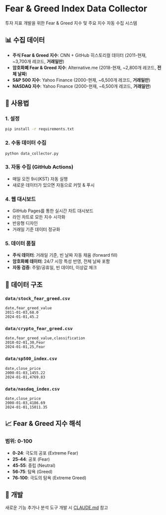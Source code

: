 # Fear & Greed Index Data Collector

투자 지표 개발을 위한 Fear & Greed 지수 및 주요 지수 자동 수집 시스템

## 📊 수집 데이터

- **주식 Fear & Greed 지수**: CNN + GitHub 히스토리컬 데이터 (2011-현재, ~3,700개 레코드, **거래일만**)
- **암호화폐 Fear & Greed 지수**: Alternative.me (2018-현재, ~2,800개 레코드, **전체 날짜**)
- **S&P 500 지수**: Yahoo Finance (2000-현재, ~6,500개 레코드, **거래일만**)
- **NASDAQ 지수**: Yahoo Finance (2000-현재, ~6,500개 레코드, **거래일만**)

## 🚀 사용법

### 1. 설정
```bash
pip install -r requirements.txt
```

### 2. 수동 데이터 수집
```bash
python data_collector.py
```

### 3. 자동 수집 (GitHub Actions)
- 매일 오전 9시(KST) 자동 실행
- 새로운 데이터가 있으면 자동으로 커밋 & 푸시

### 4. 웹 대시보드
- GitHub Pages를 통한 실시간 차트 대시보드
- 라인 차트로 모든 지수 시각화
- 반응형 디자인
- 거래일 기준 데이터 정규화

### 5. 데이터 품질
- **주식 데이터**: 거래일 기준, 빈 날짜 자동 채움 (forward fill)
- **암호화폐 데이터**: 24/7 시장 특성 반영, 전체 날짜 포함
- **자동 검증**: 주말/공휴일, 빈 데이터, 이상값 체크

## 📁 데이터 구조

### `data/stock_fear_greed.csv`
```csv
date,fear_greed_value
2011-01-03,68.0
2024-01-01,45.2
```

### `data/crypto_fear_greed.csv`
```csv
date,fear_greed_value,classification
2018-02-01,30,Fear
2024-01-01,25,Fear
```

### `data/sp500_index.csv`
```csv
date,close_price
2000-01-03,1455.22
2024-01-01,4769.83
```

### `data/nasdaq_index.csv`
```csv
date,close_price
2000-01-03,4186.69
2024-01-01,15011.35
```

## 📈 Fear & Greed 지수 해석

### 범위: 0-100
- **0-24**: 극도의 공포 (Extreme Fear)
- **25-44**: 공포 (Fear)
- **45-55**: 중립 (Neutral)
- **56-75**: 탐욕 (Greed)
- **76-100**: 극도의 탐욕 (Extreme Greed)

## 🔧 개발

새로운 기능 추가나 분석 도구 개발 시 [CLAUDE.md](CLAUDE.md) 참고